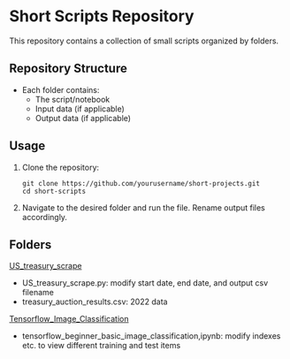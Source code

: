 # Short Scripts Repository

This repository contains a collection of small scripts organized by folders. 

## Repository Structure

- Each folder contains:
  - The script/notebook
  - Input data (if applicable)
  - Output data (if applicable)

## Usage

1. Clone the repository:
   ```
   git clone https://github.com/yourusername/short-projects.git
   cd short-scripts
   ```

2. Navigate to the desired folder and run the file. Rename output files accordingly.

## Folders

[US_treasury_scrape](/US_treasury_scrape)
- US_treasury_scrape.py: modify start date, end date, and output csv filename
- treasury_auction_results.csv: 2022 data

[Tensorflow_Image_Classification](/Tensorflow_Image_Classification)
- tensorflow_beginner_basic_image_classification,ipynb: modify indexes etc. to view different training and test items
